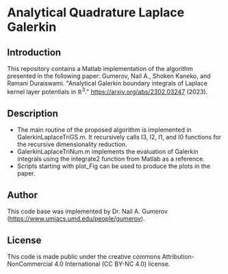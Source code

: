 # Analytical Quadrature Laplace Galerkin

## Introduction
This repository contains a Matlab implementation of the algorithm presented in the following paper:
Gumerov, Nail A., Shoken Kaneko, and Ramani Duraiswami. "Analytical Galerkin boundary integrals of Laplace kernel layer potentials in $\mathbb{R}^3$." https://arxiv.org/abs/2302.03247 (2023).


## Description

- The main routine of the proposed algorithm is implemented in GalerkinLaplaceTriGS.m. It recursively calls I3, I2, I1, and I0 functions for the recursive dimensionality reduction. 
- GalerkinLaplaceTriNum.m implements the evaluation of Galerkin integrals using the integrate2 function from Matlab as a reference.
- Scripts starting with plot_Fig can be used to produce the plots in the paper.

## Author
This code base was implemented by Dr. Nail A. Gumerov (https://www.umiacs.umd.edu/people/gumerov).

## License
This code is made public under the creative commons Attribution-NonCommercial 4.0 International (CC BY-NC 4.0) license.
